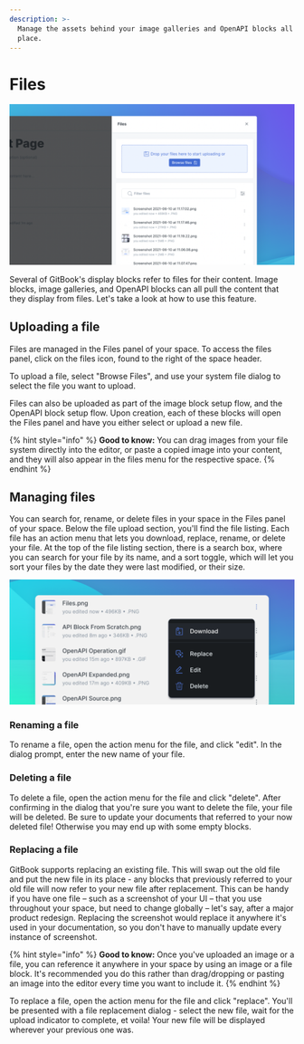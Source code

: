 ```yaml
---
description: >-
  Manage the assets behind your image galleries and OpenAPI blocks all in one
  place.
---
```


# Files

![](../.gitbook/assets/Files.png)

Several of GitBook's display blocks refer to files for their content. Image blocks, image galleries, and OpenAPI blocks can all pull the content that they display from files. Let's take a look at how to use this feature.

## Uploading a file

Files are managed in the Files panel of your space. To access the files panel, click on the files icon, found to the right of the space header.

To upload a file, select "Browse Files", and use your system file dialog to select the file you want to upload.

Files can also be uploaded as part of the image block setup flow, and the OpenAPI block setup flow. Upon creation, each of these blocks will open the Files panel and have you either select or upload a new file.

{% hint style="info" %}
**Good to know:** You can drag images from your file system directly into the editor, or paste a copied image into your content, and they will also appear in the files menu for the respective space.
{% endhint %}

## Managing files

You can search for, rename, or delete files in your space in the Files panel of your space. Below the file upload section, you'll find the file listing. Each file has an action menu that lets you download, replace, rename, or delete your file. At the top of the file listing section, there is a search box, where you can search for your file by its name, and a sort toggle, which will let you sort your files by the date they were last modified, or their size.

![](<../.gitbook/assets/Files Menu.png>)

### Renaming a file

To rename a file, open the action menu for the file, and click "edit". In the dialog prompt, enter the new name of your file.

### Deleting a file

To delete a file, open the action menu for the file and click "delete". After confirming in the dialog that you're sure you want to delete the file, your file will be deleted. Be sure to update your documents that referred to your now deleted file! Otherwise you may end up with some empty blocks.

### Replacing a file

GitBook supports replacing an existing file. This will swap out the old file and put the new file in its place - any blocks that previously referred to your old file will now refer to your new file after replacement. This can be handy if you have one file – such as a screenshot of your UI – that you use throughout your space, but need to change globally – let's say, after a major product redesign. Replacing the screenshot would replace it anywhere it's used in your documentation, so you don't have to manually update every instance of screenshot.

{% hint style="info" %}
**Good to know:** Once you've uploaded an image or a file, you can reference it anywhere in your space by using an image or a file block. It's recommended you do this rather than drag/dropping or pasting an image into the editor every time you want to include it.
{% endhint %}

To replace a file, open the action menu for the file and click "replace". You'll be presented with a file replacement dialog - select the new file, wait for the upload indicator to complete, et voila! Your new file will be displayed wherever your previous one was.
